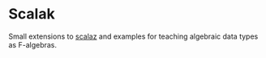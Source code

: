 # Scalak

Small extensions to [scalaz](http://github.com/scalaz/scalaz) and
examples for teaching algebraic data types as F-algebras.